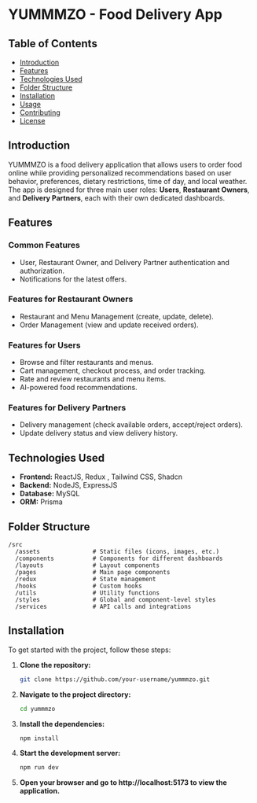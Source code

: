 # YUMMMZO - Food Delivery App

## Table of Contents
- [Introduction](#introduction)
- [Features](#features)
- [Technologies Used](#technologies-used)
- [Folder Structure](#folder-structure)
- [Installation](#installation)
- [Usage](#usage)
- [Contributing](#contributing)
- [License](#license)

## Introduction
YUMMMZO is a food delivery application that allows users to order food online while providing personalized recommendations based on user behavior, preferences, dietary restrictions, time of day, and local weather. The app is designed for three main user roles: **Users**, **Restaurant Owners**, and **Delivery Partners**, each with their own dedicated dashboards.

## Features
### Common Features
- User, Restaurant Owner, and Delivery Partner authentication and authorization.
- Notifications for the latest offers.

### Features for Restaurant Owners
- Restaurant and Menu Management (create, update, delete).
- Order Management (view and update received orders).

### Features for Users
- Browse and filter restaurants and menus.
- Cart management, checkout process, and order tracking.
- Rate and review restaurants and menu items.
- AI-powered food recommendations.

### Features for Delivery Partners
- Delivery management (check available orders, accept/reject orders).
- Update delivery status and view delivery history.

## Technologies Used
- **Frontend:** ReactJS, Redux , Tailwind CSS, Shadcn
- **Backend:** NodeJS, ExpressJS
- **Database:** MySQL
- **ORM:** Prisma

## Folder Structure
```plaintext
/src
  /assets               # Static files (icons, images, etc.)
  /components           # Components for different dashboards
  /layouts              # Layout components
  /pages                # Main page components
  /redux                # State management
  /hooks                # Custom hooks
  /utils                # Utility functions
  /styles               # Global and component-level styles
  /services             # API calls and integrations
```
## Installation
To get started with the project, follow these steps:

1. **Clone the repository:**
   ```bash
   git clone https://github.com/your-username/yummmzo.git
   ```

2. **Navigate to the project directory:**
   ```bash
   cd yummmzo
   ```

3. **Install the dependencies:**
   ```bash
   npm install 
   ```

4. **Start the development server:**
   ```bash
   npm run dev
   ```

5. **Open your browser and go to http://localhost:5173 to view the application.**
